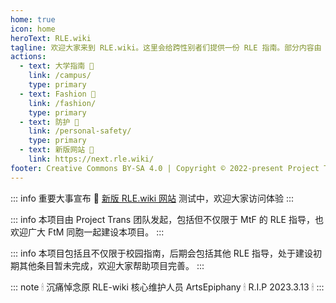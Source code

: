 ```yaml
---
home: true
icon: home
heroText: RLE.wiki
tagline: 欢迎大家来到 RLE.wiki。这里会给跨性别者们提供一份 RLE 指南。部分内容由 MtF.wiki 迁移而来，更多帮助正在路上，敬请期待。
actions:
  - text: 大学指南 🏫
    link: /campus/
    type: primary
  - text: Fashion 👕
    link: /fashion/
    type: primary
  - text: 防护 🚨
    link: /personal-safety/
    type: primary
  - text: 新版网站 🚧
    link: https://next.rle.wiki/
footer: Creative Commons BY-SA 4.0 | Copyright © 2022-present Project Trans
---
```


::: info 重要大事宣布
🚧 [新版 RLE.wiki 网站](https://next.rle.wiki/) 测试中，欢迎大家访问体验
:::

::: info 本项目由 Project Trans 团队发起，包括但不仅限于 MtF 的 RLE 指导，也欢迎广大 FtM 同胞一起建设本项目。
:::

::: info 本项目包括且不仅限于校园指南，后期会包括其他 RLE 指导，处于建设初期其他条目暂未完成，欢迎大家帮助项目完善。
:::

::: note 🕯 沉痛悼念原 RLE-wiki 核心维护人员 ArtsEpiphany 🕯 R.I.P 2023.3.13 🕯
:::

